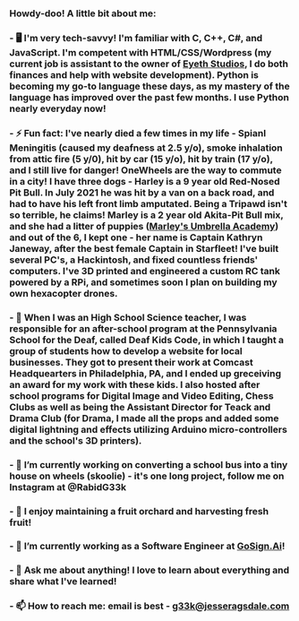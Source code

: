 ### Howdy-doo! A little bit about me:
###
### - 🖥️ I'm very tech-savvy! I'm familiar with C, C++, C#, and JavaScript. I'm competent with HTML/CSS/Wordpress (my current job is assistant to the owner of <a href="https://www.eyethstudios.com">Eyeth Studios</a>, I do both finances and help with website development). Python is becoming my go-to language these days, as my mastery of the language has improved over the past few months. I use Python nearly everyday now!
###
### - ⚡ Fun fact: I've nearly died a few times in my life - Spianl Meningitis (caused my deafness at 2.5 y/o), smoke inhalation from attic fire (5 y/0), hit by car (15 y/o), hit by train (17 y/o), and I still live for danger! OneWheels are the way to commute in a city! I have three dogs - Harley is a 9 year old Red-Nosed Pit Bull. In July 2021 he was hit by a van on a back road, and had to have his left front limb amputated. Being a Tripawd isn't so terrible, he claims! Marley is a 2 year old Akita-Pit Bull mix, and she had a litter of puppies (<a href="https://www.jesseragsdale.com/mua">Marley's Umbrella Academy</a>) and out of the 6, I kept one - her name is Captain Kathryn Janeway, after the best female Captain in Starfleet!  I've built several PC's, a Hackintosh, and fixed countless friends' computers. I've 3D printed and engineered a custom RC tank powered by a RPi, and sometimes soon I plan on building my own hexacopter drones. 
###
### - 🥇 When I was an High School Science teacher, I was responsible for an after-school program at the Pennsylvania School for the Deaf, called Deaf Kids Code, in which I taught a group of students how to develop a website for local businesses. They got to present their work at Comcast Headquearters in Philadelphia, PA, and I ended up greceiving an award for my work with these kids. I also hosted after school programs for Digital Image and Video Editing, Chess Clubs as well as being the Assistant Director for Teack and Drama Club (for Drama, I made all the props and added some digital lightning and effects utilizing Arduino micro-controllers and the school's 3D printers).
###
### - 🔭 I’m currently working on converting a school bus into a tiny house on wheels (skoolie) - it's one long project, follow me on Instagram at @RabidG33k
### - 🌱 I enjoy maintaining a fruit orchard and harvesting fresh fruit!
### - 👯 I’m currently working as a Software Engineer at <a href="https://gosign.ai">GoSign.Ai</a>!
### - 💬 Ask me about anything! I love to learn about everything and share what I've learned!
### - 📫 How to reach me: email is best - <a href="mailto:g33k@jesseragsdale.com">g33k@jesseragsdale.com</a>




<!--
**Rabidgeek/Rabidgeek** is a ✨ _special_ ✨ repository because its `README.md` (this file) appears on your GitHub profile.

Here are some ideas to get you started:

- 🔭 I’m currently working on ...
- 🌱 I’m currently learning ...
- 👯 I’m looking to collaborate on ...
- 🤔 I’m looking for help with ...
- 💬 Ask me about ...
- 📫 How to reach me: ...
- 😄 Pronouns: ...
- ⚡ Fun fact: ...
-->
